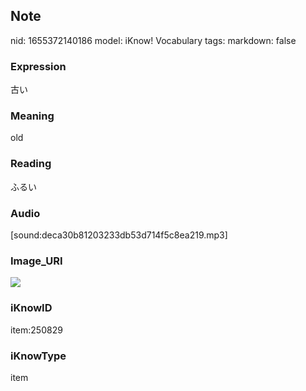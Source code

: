 ## Note
nid: 1655372140186
model: iKnow! Vocabulary
tags: 
markdown: false

### Expression
古い

### Meaning
old

### Reading
ふるい

### Audio
[sound:deca30b81203233db53d714f5c8ea219.mp3]

### Image_URI
<img src="ebe3d485475e8eb8cd5780afaf280f06.jpg">

### iKnowID
item:250829

### iKnowType
item
